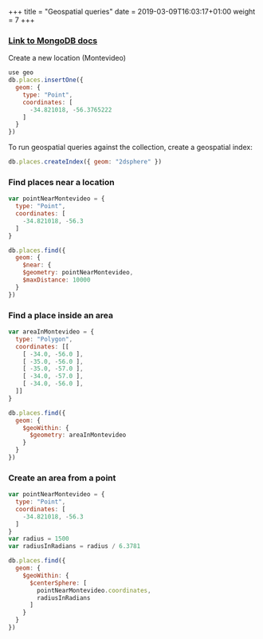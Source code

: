 +++
title = "Geospatial queries"
date = 2019-03-09T16:03:17+01:00
weight = 7
+++

### [Link to MongoDB docs](https://docs.mongodb.com/manual/geospatial-queries/)

Create a new location (Montevideo)

```javascript
use geo
db.places.insertOne({
  geom: {
    type: "Point",
    coordinates: [
      -34.821018, -56.3765222
    ]
  }
})
```

To run geospatial queries against the collection, create a geospatial index:

```javascript
db.places.createIndex({ geom: "2dsphere" })
```

### Find places near a location

```javascript
var pointNearMontevideo = {
  type: "Point",
  coordinates: [
    -34.821018, -56.3
  ]
}

db.places.find({
  geom: {
    $near: {
    $geometry: pointNearMontevideo,
    $maxDistance: 10000
  }
})
```

### Find a place inside an area

```javascript
var areaInMontevideo = {
  type: "Polygon",
  coordinates: [[
    [ -34.0, -56.0 ],
    [ -35.0, -56.0 ],
    [ -35.0, -57.0 ],
    [ -34.0, -57.0 ],
    [ -34.0, -56.0 ],
  ]]
}

db.places.find({
  geom: {
    $geoWithin: {
      $geometry: areaInMontevideo
    }
  }
})
```

### Create an area from a point

```javascript
var pointNearMontevideo = {
  type: "Point",
  coordinates: [
    -34.821018, -56.3
  ]
}
var radius = 1500
var radiusInRadians = radius / 6.3781

db.places.find({
  geom: {
    $geoWithin: {
      $centerSphere: [
        pointNearMontevideo.coordinates,
        radiusInRadians
      ]
    }
  }
})
 ```